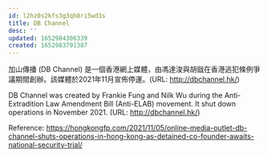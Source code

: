 ```yaml
---
id: l2hz0s2kfs3g3qh8ri5wd3s
title: DB Channel
desc: ''
updated: 1652984306339
created: 1652983791387
---
```


加山傳播 (DB Channel) 是一個香港網上媒體，由馮達浚與胡戩在香港逃犯條例爭議期間創辦。該媒體於2021年11月宣佈停運。(URL: http://dbchannel.hk/)

DB Channel was created by Frankie Fung and Nilk Wu during the Anti-Extradition Law Amendment Bill (Anti-ELAB) movement. It shut down operations in November 2021. (URL: http://dbchannel.hk/)

Reference:
https://hongkongfp.com/2021/11/05/online-media-outlet-db-channel-shuts-operations-in-hong-kong-as-detained-co-founder-awaits-national-security-trial/